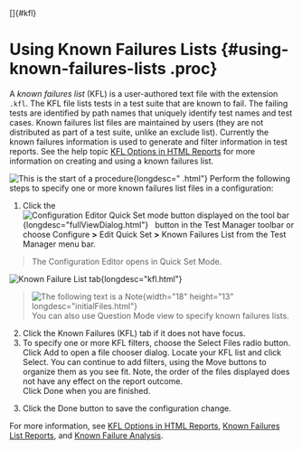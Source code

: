 <!---
  $Id$

  Copyright (c) 2001, 2024, Oracle and/or its affiliates. All rights reserved.
  DO NOT ALTER OR REMOVE COPYRIGHT NOTICES OR THIS FILE HEADER.

  This code is free software; you can redistribute it and/or modify it
  under the terms of the GNU General Public License version 2 only, as
  published by the Free Software Foundation.  Oracle designates this
  particular file as subject to the "Classpath" exception as provided
  by Oracle in the LICENSE file that accompanied this code.

  This code is distributed in the hope that it will be useful, but WITHOUT
  ANY WARRANTY; without even the implied warranty of MERCHANTABILITY or
  FITNESS FOR A PARTICULAR PURPOSE.  See the GNU General Public License
  version 2 for more details (a copy is included in the LICENSE file that
  accompanied this code).

  You should have received a copy of the GNU General Public License version
  2 along with this work; if not, write to the Free Software Foundation,
  Inc., 51 Franklin St, Fifth Floor, Boston, MA 02110-1301 USA.

  Please contact Oracle, 500 Oracle Parkway, Redwood Shores, CA 94065 USA
  or visit www.oracle.com if you need additional information or have any
  questions.
-->

[]{#kfl}

# Using Known Failures Lists {#using-known-failures-lists .proc}

A *known failures list* (KFL) is a user-authored text file with the extension `.kfl`. The KFL file
lists tests in a test suite that are known to fail. The failing tests are identified by path names
that uniquely identify test names and test cases. Known failures list files are maintained by users
(they are not distributed as part of a test suite, unlike an exclude list). Currently the known
failures information is used to generate and filter information in test reports. See the help topic
[KFL Options in HTML Reports](../report/newReports.html#optKFL) for more information on creating and
using a known failures list.

![This is the start of a procedure](../../images/hg_proc.gif){longdesc="  .html"} Perform the
following steps to specify one or more known failures list files in a configuration:

1.  Click the ![Configuration Editor Quick Set mode button displayed on the tool
    bar](../../images/stdValues_button.gif){longdesc="fullViewDialog.html"}   button in the Test
    Manager toolbar or choose Configure **\>** Edit Quick Set **\>** Known Failures List from the
    Test Manager menu bar.

> The Configuration Editor opens in Quick Set Mode.

![Known Failure List tab](../../images/JT4KFLTabConfigEd.gif){longdesc="kfl.html"}

> ![The following text is a Note](../../images/hg_note.gif){width="18" height="13"
> longdesc="initialFiles.html"}\
> You can also use Question Mode view to specify known failures lists.

2.  Click the Known Failures (KFL) tab if it does not have focus.
3.  To specify one or more KFL filters, choose the Select Files radio button.\
    Click Add to open a file chooser dialog. Locate your KFL list and click Select. You can continue
    to add filters, using the Move buttons to organize them as you see fit. Note, the order of the
    files displayed does not have any effect on the report outcome.\
    Click Done when you are finished.

<!-- -->

3.  Click the Done button to save the configuration change.

For more information, see [KFL Options in HTML Reports](../report/newReports.html#createKFL), [Known
Failures List Reports](../report/newReports.html#knownFailureListReports), and [Known Failure
Analysis](../report/newReports.html#kfanalysis).


